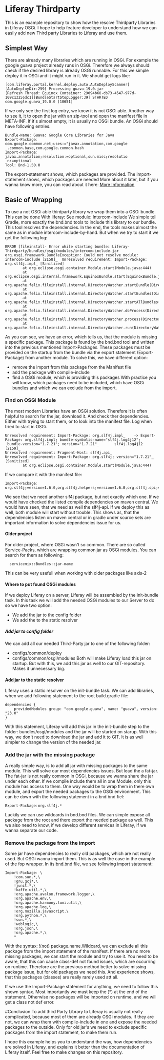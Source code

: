 # Liferay Thirdparty
This is an example repository to show how the resolve Thirdparty Libraries in Liferay OSGi.
I hope to help feature developer to understand how we can easily add new Third party Libraries to Liferay and use them.

## Simplest Way
There are already many libraries which are running in OSGi. For example the google guava project already runs in OSGi.
Therefore we always should check if the desired library is already OSGi runnable. For this we simple deploy it in OSGi
and it might run in it. 
We should get logs like:
```less
[com.liferay.portal.kernel.deploy.auto.AutoDeployScanner][AutoDeployDir:259] Processing guava-19.0.jar
[Refresh Thread: Equinox Container: 29094b68-db73-4547-977d-109c13256dc1][BundleStartStopLogger:39] STARTED com.google.guava_19.0.0 [10651]
```
If we only see the first log entry, we know it is not OSGi able. Another way to see it, it to open the jar with an zip-tool
and open the manifest file in META-INF. If it's almost empty, it is usually no OSGi bundle. An OSGi should have following entries.
```less
Bundle-Name: Guava: Google Core Libraries for Java
Export-Package: com.google.common.net;uses:="javax.annotation,com.google
 .common.base,com.google.common.hash
Import-Package: javax.annotation;resolution:=optional,sun.misc;resolutio
 n:=optional
Tool: Bnd-1.50.0
```
The export-statement shows, which packages are provided. 
The import-statement shows, which packages are needed
More about it later, but if you wanna know more, you can read about it here:
[More Information](https://blog.christianposta.com/osgi/understanding-how-osgi-bundles-get-resolved-part-i/)

## Basic of Wrapping
To use a not OSGi able thirdparty library we wrap them into a OSGi bundle. This can be done With liferay:
See module: Intercom-Include
We simple tell Gradle, more exactly the bnd.bnd tools to include this library to our bundle. This tool resolves the
dependencies. In the end, the tools makes almost the same as in module intercom-include-by-hand. But when we try to
start it we get the following log:
```less
ERROR [fileinstall- Error while starting bundle: Liferay-Thirdparty/bundles/osgi/modules/intercom-include.jar
org.osgi.framework.BundleException: Could not resolve module: intercom-include [2158]_  Unresolved requirement: Import-Package: org.slf4j.impl_ [Sanitized]
        at org.eclipse.osgi.container.Module.start(Module.java:444)
        at org.eclipse.osgi.internal.framework.EquinoxBundle.start(EquinoxBundle.java:428)
        at org.apache.felix.fileinstall.internal.DirectoryWatcher.startBundle(DirectoryWatcher.java:1264)
        at org.apache.felix.fileinstall.internal.DirectoryWatcher.startBundles(DirectoryWatcher.java:1237)
        at org.apache.felix.fileinstall.internal.DirectoryWatcher.startAllBundles(DirectoryWatcher.java:1226)
        at org.apache.felix.fileinstall.internal.DirectoryWatcher.doProcess(DirectoryWatcher.java:515)
        at org.apache.felix.fileinstall.internal.DirectoryWatcher.process(DirectoryWatcher.java:365)
        at org.apache.felix.fileinstall.internal.DirectoryWatcher.run(DirectoryWatcher.java:316)
```
As you can see, we have an error, which tells us, that the module is missing a specific package. This package is found
by the bnd.bnd tool and written into the previous mentioned Import-Packages.
These packages must be provided on the startup from the bundle via the export statement (Export-Package) from another module.
To solve this, we have different option:
* remove the import from this package from the Manifest file
* add the package with compile-include
* find a OSGi module, which is providing this packages
With practice you will know, which packages need to be included, which have OSGi bundles and which we can exclude from the import.

### Find on OSGi Module
The most modern Libraries have an OSGi solution. Therefore it is often helpful to search for the jar, download it. And check ther dependencies.
Either with trying to start them, or to look into the manifest file.
Log when tried to start in OSGi.
```less
Unresolved requirement: Import-Package: org.slf4j.impl_    -> Export-Package: org.slf4j.impl; bundle-symbolic-name="slf4j.log4j12";
 bundle-version="1.7.21"; version="1.7.21"_       slf4j.log4j12 [2159]_         
Unresolved requirement: Fragment-Host: slf4j.api_         
Unresolved requirement: Import-Package: org.slf4j; version="1.7.21"_ [Sanitized]
        at org.eclipse.osgi.container.Module.start(Module.java:444)
```
If we compare it with the manifest file:
```less
Import-Package: org.slf4j;version=1.6.0,org.slf4j.helpers;version=1.6.0,org.slf4j.spi;version=1.6.0
```
We see that we need another slf4j package, but not exactly which one. If we would have checked the listed compile dependencies on maven central.
We would have seen, that we need as well the slf4j-api. If we deploy this as well, both module will start without trouble.
This shows as, that the dependencies listen on maven central or in gradle under source sets are important information to 
solve dependencies issue for us.

#### Older project
For older project, where OSGi wasn't so common. There are so called Service-Packs, which are wrapping common jar as OSGi modules.
You can search for them as following:
```less
  servicemix::Bundles::jar-name  
```
This can be very usefull when working with older packages like axis-2

#### Where to put found OSGi modules
If we deploy Liferay on a server, Liferay will be assembled by the init-bundle task. In this task we will add the needed
OSGi modules to our Server to do so we have two option:
* We add the jar to the config folder
* We add the to the static resolver

##### Add jar to config folder
We can add all our needed Third-Party jar to one of the following folder:
* configs/common/deploy
* configs/common/osgi/modules
Both will make Liferay load this jar on startup. But with this, we add this jar as well to our GIT-repository. Makes it
unnecessary big.

#### Add jar to the static resolver
Liferay uses a static resolver on the init-bundle task. We can add libraries, when we add following statement to the root
build.gradle file:
```less
dependencies {
    providedModules group: "com.google.guava", name: "guava", version: "23.0"
}
```
With this statement, Liferay will add this jar in the init-bundle step to the folder: bundles/osgi/modules and the jar
will be started on starup.
With this way, we don't need to download the jar and add it to GIT. It is as well simpler to change the version of the needed jar.

### Add the jar with the missing package
A really simple way, is to add all jar with missing packages to the same module. This will solve our most dependencies issues.
But lead the a fat-jar. The fat-jar is not really common in OSGi, because we wanna share the jar under each other. If we
compile include them all in one Module, only this module has access to them.
One way would be to wrap them in there own module, and export the needed packages to the OSGi environment.
This can be down with the following statement in a bnd.bnd fiel:
```less
Export-Package:org.slf4j.*
```
Luckily we can use wildcards in bnd.bnd files. We can simple expose all package from the root and there export the needed package as well.
This we also need to know, if we develop different services in Liferay, if we wanna separate our code.
### Remove the package from the import
Some jar have dependencies to really old packages, which are not really used. But OSGi wanna import them.
This is as well the case in the example of the fop wrapper.
In its bnd.bnd file, we see following import statement:
```less
Import-Package: \
    !com.sun.*,\
    !gnu.gcj*,\
    !junit.*,\
    !kaffe.util.*,\
    !org.apache.avalon.framework.logger,\
    !org.apache.env,\
    !org.apache.harmony.luni.util,\
    !org.apache.log,\
    !org.mozilla.javascript,\
    !org.python.*,\
    !sun.*,\
    !weblogic,\
    !org.json,\
    !org.apache.*,\
    *
```
With the syntax: !(not) package.name.Wildcard, we can exclude all this package from the import statement of the manifest.
If there are no more missing packages, we can start the module and try to use it. You need to be aware, that this can 
cause class-def not found issues, which are occurring on runtime. Therefore are the previous method better to solve
missing package issue, but for old packages we need this. And experience shows, that this packages (classes) are really rarely used att all.

If we use the Import-Package statement for anything, we need to follow this shown syntax. Most importantly we must keep the
(*) at the end of the statement. Otherwise no packages will be imported on runtime, and we will get a class not def error.

#Conclusion
To add third Party Library to Liferay is usually not really complicated, because most of them are already OSGi modules.
If they are not, we can wrap them with compile-include in one and expose the needed packages to the outside. Only for old
jar's we need to exclude specific packages from the import statement, to make them run.

I hope this example helps you to understand the way, how dependencies are solved in Liferay, and explains it better than the documentation of Liferay itself.
Feel free to make changes on this repository.